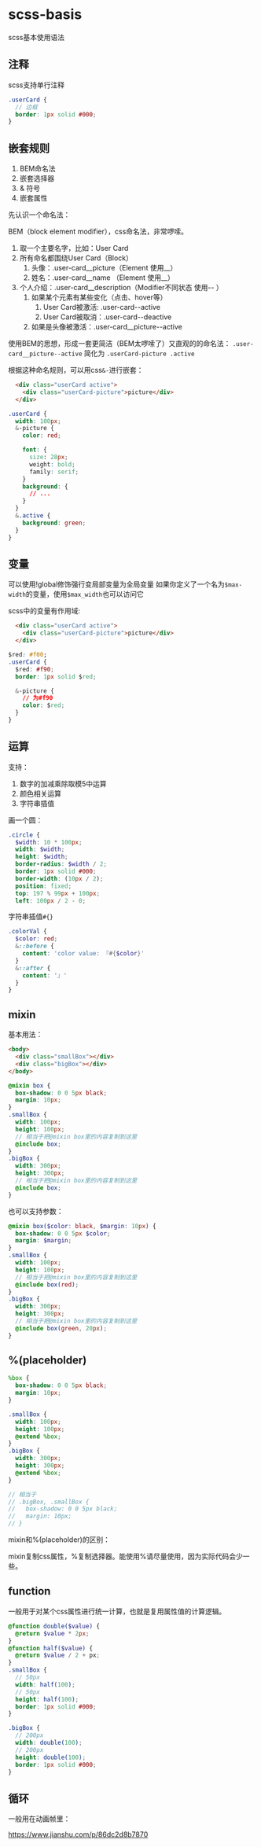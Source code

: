 # scss-basis
scss基本使用语法

## 注释

scss支持单行注释
```scss
.userCard {
  // 边框
  border: 1px solid #000;
}
```

## 嵌套规则

1. BEM命名法
2. 嵌套选择器
3. & 符号
4. 嵌套属性

先认识一个命名法：

BEM（block element modifier），css命名法，非常啰嗦。

1. 取一个主要名字，比如：User Card
2. 所有命名都围绕User Card（Block）
   1. 头像：.user-card__picture（Element 使用__）
   2. 姓名：.user-card__name （Element 使用__）
3. 个人介绍：.user-card__description（Modifier不同状态 使用-- ）
   1. 如果某个元素有某些变化（点击、hover等）
      1. User Card被激活: .user-card--active
      2. User Card被取消：.user-card--deactive
   2. 如果是头像被激活：.user-card__picture--active

使用BEM的思想，形成一套更简洁（BEM太啰嗦了）又直观的的命名法：
`.user-card__picture--active` 简化为 `.userCard-picture .active`

根据这种命名规则，可以用css`&-`进行嵌套：

```html
  <div class="userCard active">
    <div class="userCard-picture">picture</div>
  </div>
```

```css
.userCard {
  width: 100px;
  &-picture {
    color: red;

    font: {
      size: 28px;
      weight: bold;
      family: serif;
    }
    background: {
      // ...
    }
  }
  &.active {
    background: green;
  }
}
```

## 变量

可以使用!global修饰强行变局部变量为全局变量
如果你定义了一个名为`$max-width`的变量，使用`$max_width`也可以访问它

scss中的变量有作用域:

```html
  <div class="userCard active">
    <div class="userCard-picture">picture</div>
  </div>
```

```css
$red: #f00;
.userCard {
  $red: #f90;
  border: 1px solid $red;

  &-picture {
    // 为#f90
    color: $red;
  }
}
```

## 运算

支持：
1. 数字的加减乘除取模5中运算
2. 颜色相关运算
3. 字符串插值

画一个圆：

```scss
.circle {
  $width: 10 * 100px;
  width: $width;
  height: $width;
  border-radius: $width / 2;
  border: 1px solid #000;
  border-width: (10px / 2);
  position: fixed;
  top: 197 % 99px + 100px;
  left: 100px / 2 - 0;
```

字符串插值`#{}`

```scss
.colorVal {
  $color: red;
  &::before {
    content: 'color value: 『#{$color}'
  }
  &::after {
    content: '』'
  }
}
```

## mixin

基本用法：

```html
<body>  
  <div class="smallBox"></div>
  <div class="bigBox"></div>
</body>
```

```scss
@mixin box {
  box-shadow: 0 0 5px black;
  margin: 10px;
}
.smallBox {
  width: 100px;
  height: 100px;
  // 相当于把@mixin box里的内容复制到这里
  @include box;
}
.bigBox {
  width: 300px;
  height: 300px;
  // 相当于把@mixin box里的内容复制到这里
  @include box;
}
```

也可以支持参数：

```scss
@mixin box($color: black, $margin: 10px) {
  box-shadow: 0 0 5px $color;
  margin: $margin;
}
.smallBox {
  width: 100px;
  height: 100px;
  // 相当于把@mixin box里的内容复制到这里
  @include box(red);
}
.bigBox {
  width: 300px;
  height: 300px;
  // 相当于把@mixin box里的内容复制到这里
  @include box(green, 20px);
}
```

## %(placeholder)

```scss
%box {
  box-shadow: 0 0 5px black;
  margin: 10px;
}

.smallBox {
  width: 100px;
  height: 100px;
  @extend %box;
}
.bigBox {
  width: 300px;
  height: 300px;
  @extend %box;
}

// 相当于
// .bigBox, .smallBox {
//   box-shadow: 0 0 5px black;
//   margin: 10px;
// }
```

mixin和%(placeholder)的区别：

mixin复制css属性，%复制选择器。能使用%请尽量使用，因为实际代码会少一些。

## function

一般用于对某个css属性进行统一计算，也就是复用属性值的计算逻辑。

```scss
@function double($value) {
  @return $value * 2px;
}
@function half($value) {
  @return $value / 2 + px;
}
.smallBox {
  // 50px
  width: half(100);
  // 50px
  height: half(100);
  border: 1px solid #000;
}

.bigBox {
  // 200px
  width: double(100);
  // 200px
  height: double(100);
  border: 1px solid #000;
}
```

## 循环

一般用在动画帧里：

https://www.jianshu.com/p/86dc2d8b7870